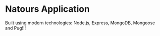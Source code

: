 # Natours Application

Built using modern technologies: Node.js, Express, MongoDB, Mongoose and Pug!!!
